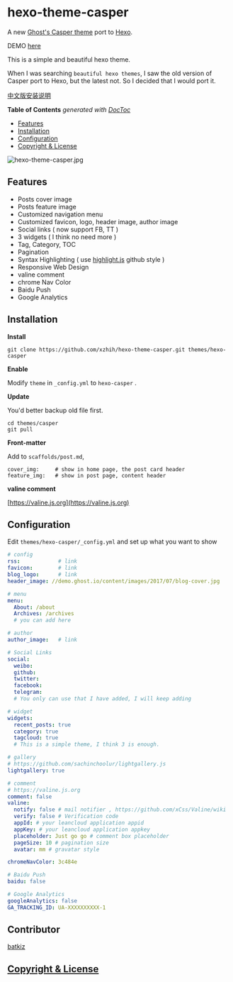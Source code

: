 hexo-theme-casper
===

A new [Ghost's Casper theme](https://github.com/TryGhost/Casper) port to [Hexo](https://hexo.io).

DEMO [here](https://xzhih.github.io/hexo-theme-casper/)

This is a simple and beautiful hexo theme.

When I was searching `beautiful hexo themes`, I saw the old version of Casper port to Hexo, but the latest not. So I decided that I would port it.

[中文版安装说明](https://zhih.me/2017/hexo-casper-usage/)

<!-- START doctoc generated TOC please keep comment here to allow auto update -->
<!-- DON'T EDIT THIS SECTION, INSTEAD RE-RUN doctoc TO UPDATE -->
**Table of Contents**  *generated with [DocToc](https://github.com/thlorenz/doctoc)*

- [Features](#features)
- [Installation](#installation)
- [Configuration](#configuration)
- [Copyright & License](#copyright--license)

<!-- END doctoc generated TOC please keep comment here to allow auto update -->

![hexo-theme-casper.jpg](https://i.loli.net/2017/11/26/5a19dd5331bea.jpg)

## Features

- Posts cover image
- Posts feature image
- Customized navigation menu 
- Customized favicon, logo, header image, author image
- Social links ( now support FB, TT ) 
- 3 widgets ( I think no need more )
- Tag, Category, TOC 
- Pagination
- Syntax Highlighting ( use [highlight.js](https://highlightjs.org) github style )
- Responsive Web Design
- valine comment
- chrome Nav Color
- Baidu Push
- Google Analytics

## Installation

**Install**

```
git clone https://github.com/xzhih/hexo-theme-casper.git themes/hexo-casper
```

**Enable**

Modify `theme` in `_config.yml` to `hexo-casper` .

**Update**

You'd better backup old file first.

```
cd themes/casper 
git pull
```

**Front-matter**

Add to `scaffolds/post.md`, 

```
cover_img:     # show in home page, the post card header
feature_img:   # show in post page, content header
```

**valine comment**

[https://valine.js.org](https://valine.js.org)

## Configuration

Edit `themes/hexo-casper/_config.yml` and set up what you want to show

```yaml
# config
rss:            # link
favicon:        # link
blog_logo:      # link
header_image: //demo.ghost.io/content/images/2017/07/blog-cover.jpg 

# menu
menu:
  About: /about
  Archives: /archives
  # you can add here

# author
author_image:   # link

# Social Links
social:
  weibo: 
  github:
  twitter: 
  facebook: 
  telegram:
  # You only can use that I have added, I will keep adding

# widget
widgets:
  recent_posts: true
  category: true
  tagcloud: true
  # This is a simple theme, I think 3 is enough.

# gallery
# https://github.com/sachinchoolur/lightgallery.js
lightgallery: true

# comment
# https://valine.js.org
comment: false
valine:
  notify: false # mail notifier , https://github.com/xCss/Valine/wiki 
  verify: false # Verification code
  appId: # your leancloud application appid
  appKey: # your leancloud application appkey
  placeholder: Just go go # comment box placeholder
  pageSize: 10 # pagination size
  avatar: mm # gravatar style

chromeNavColor: 3c484e

# Baidu Push
baidu: false

# Google Analytics
googleAnalytics: false
GA_TRACKING_ID: UA-XXXXXXXXXX-1
```

## Contributor

[batkiz](https://github.com/xzhih/hexo-theme-casper/commits?author=batkiz)

## [Copyright & License](https://github.com/TryGhost/Casper/blob/master/LICENSE)
